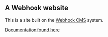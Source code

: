 ## A Webhook website

This is a site built on the [Webhook CMS](http://www.webhook.com) system.

[Documentation found here](http://webhook.com/docs/)

